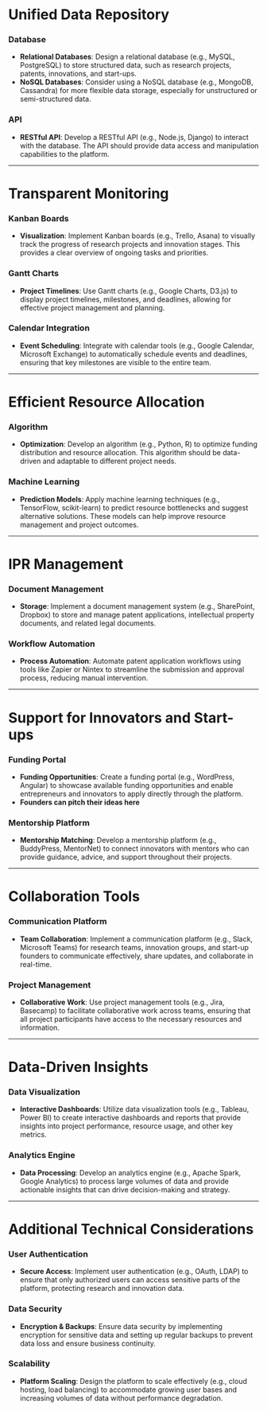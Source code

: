 # Unified Data Repository

### Database
- **Relational Databases**: Design a relational database (e.g., MySQL, PostgreSQL) to store structured data, such as research projects, patents, innovations, and start-ups.
- **NoSQL Databases**: Consider using a NoSQL database (e.g., MongoDB, Cassandra) for more flexible data storage, especially for unstructured or semi-structured data.

### API
- **RESTful API**: Develop a RESTful API (e.g., Node.js, Django) to interact with the database. The API should provide data access and manipulation capabilities to the platform.

---

# Transparent Monitoring

### Kanban Boards
- **Visualization**: Implement Kanban boards (e.g., Trello, Asana) to visually track the progress of research projects and innovation stages. This provides a clear overview of ongoing tasks and priorities.

### Gantt Charts
- **Project Timelines**: Use Gantt charts (e.g., Google Charts, D3.js) to display project timelines, milestones, and deadlines, allowing for effective project management and planning.

### Calendar Integration
- **Event Scheduling**: Integrate with calendar tools (e.g., Google Calendar, Microsoft Exchange) to automatically schedule events and deadlines, ensuring that key milestones are visible to the entire team.

---

# Efficient Resource Allocation

### Algorithm
- **Optimization**: Develop an algorithm (e.g., Python, R) to optimize funding distribution and resource allocation. This algorithm should be data-driven and adaptable to different project needs.

### Machine Learning
- **Prediction Models**: Apply machine learning techniques (e.g., TensorFlow, scikit-learn) to predict resource bottlenecks and suggest alternative solutions. These models can help improve resource management and project outcomes.

---

# IPR Management

### Document Management
- **Storage**: Implement a document management system (e.g., SharePoint, Dropbox) to store and manage patent applications, intellectual property documents, and related legal documents.

### Workflow Automation
- **Process Automation**: Automate patent application workflows using tools like Zapier or Nintex to streamline the submission and approval process, reducing manual intervention.

---

# Support for Innovators and Start-ups

### Funding Portal
- **Funding Opportunities**: Create a funding portal (e.g., WordPress, Angular) to showcase available funding opportunities and enable entrepreneurs and innovators to apply directly through the platform.
- **Founders can pitch their ideas here**

### Mentorship Platform
- **Mentorship Matching**: Develop a mentorship platform (e.g., BuddyPress, MentorNet) to connect innovators with mentors who can provide guidance, advice, and support throughout their projects.

---

# Collaboration Tools

### Communication Platform
- **Team Collaboration**: Implement a communication platform (e.g., Slack, Microsoft Teams) for research teams, innovation groups, and start-up founders to communicate effectively, share updates, and collaborate in real-time.

### Project Management
- **Collaborative Work**: Use project management tools (e.g., Jira, Basecamp) to facilitate collaborative work across teams, ensuring that all project participants have access to the necessary resources and information.

---

# Data-Driven Insights

### Data Visualization
- **Interactive Dashboards**: Utilize data visualization tools (e.g., Tableau, Power BI) to create interactive dashboards and reports that provide insights into project performance, resource usage, and other key metrics.

### Analytics Engine
- **Data Processing**: Develop an analytics engine (e.g., Apache Spark, Google Analytics) to process large volumes of data and provide actionable insights that can drive decision-making and strategy.

---

# Additional Technical Considerations

### User Authentication
- **Secure Access**: Implement user authentication (e.g., OAuth, LDAP) to ensure that only authorized users can access sensitive parts of the platform, protecting research and innovation data.

### Data Security
- **Encryption & Backups**: Ensure data security by implementing encryption for sensitive data and setting up regular backups to prevent data loss and ensure business continuity.

### Scalability
- **Platform Scaling**: Design the platform to scale effectively (e.g., cloud hosting, load balancing) to accommodate growing user bases and increasing volumes of data without performance degradation.
